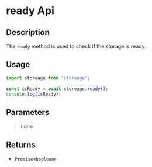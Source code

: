 # ready Api

## Description

The `ready` method is used to check if the storage is ready.

## Usage

```ts
import storeage from 'storeage';

const isReady = await storeage.ready();
console.log(isReady);
```

## Parameters

> none

## Returns

- `Promise<boolean>`
